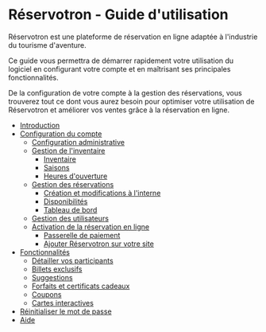Réservotron - Guide d'utilisation
=======

Réservotron est une plateforme de réservation en ligne adaptée à l'industrie du tourisme d'aventure. 

Ce guide vous permettra de démarrer rapidement votre utilisation du logiciel en configurant votre compte et en maîtrisant ses principales fonctionnalités. 

De la configuration de votre compte à la gestion des réservations, vous trouverez tout ce dont vous aurez besoin pour optimiser votre utilisation de Réservotron et améliorer vos ventes grâce à la réservation en ligne. 

* [Introduction](README.md)
* [Configuration du compte](configuration_du_compte.md)
   * [Configuration administrative](configuration_administrative.md)
   * [Gestion de l'inventaire](gestion_inventaire.md)
       * [Inventaire](inventaire.md)
       * [Saisons](saisons.md)
       * [Heures d'ouverture](heures_douverture.md)
   * [Gestion des réservations](gestion_des_reservations.md)
       * [Création et modifications à l'interne](creation_et_modifications_a_linterne.md)
       * [Disponibilités](disponibilites.md)
       * [Tableau de bord](tableau_de_bord.md)
   * [Gestion des utilisateurs](gestion_des_utilisateurs.md)
   * [Activation de la réservation en ligne](activation_de_la_reservation_en_ligne.md)
       * [Passerelle de paiement](configuration_de_la_passerelle_de_paiement.md)
       * [Ajouter Réservotron sur votre site](ajoutez_reservotron_sur_votre_site.md)
* [Fonctionnalités](fonctionnalites.md)
   * [Détailler vos participants](detailler_vos_participants.md)
   * [Billets exclusifs](billets_exclusifs.md)
   * [Suggestions](suggestions.md)
   * [Forfaits et certificats cadeaux](forfaits_et_certificats_cadeaux.md)
   * [Coupons](coupons.md)
   * [Cartes interactives](cartes_interactives.md)
* [Réinitialiser le mot de passe](reinitialiser_le_mot_de_passe.md)
* [Aide](aide.md)